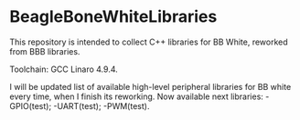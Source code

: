 # BeagleBoneWhiteLibraries
This repository is intended to collect C++ libraries for BB White, reworked from BBB libraries.

Toolchain: GCC Linaro 4.9.4.

I will be updated list of available high-level peripheral libraries for BB white every time, when I finish its reworking. Now available next libraries:
-GPIO(test);
-UART(test);
-PWM(test).
